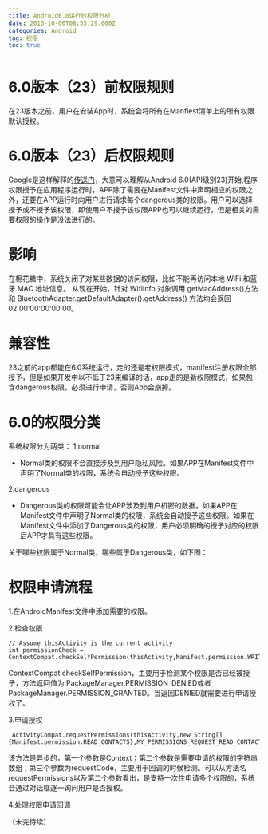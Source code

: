 ```yaml
---
title: Android6.0运行时权限分析
date: 2016-10-06T08:55:29.000Z
categories: Android
tag: 权限
toc: true
---
```


# 6.0版本（23）前权限规则

在23版本之前，用户在安装App时，系统会将所有在Manfiest清单上的所有权限默认授权。

# 6.0版本（23）后权限规则

Google是这样解释的[传送门](http://developer.android.com/intl/zh-cn/training/permissions/requesting.html)，大意可以理解从Android 6.0(API级别23)开始,程序权限授予在应用程序运行时，APP除了需要在Manifest文件中声明相应的权限之外，还要在APP运行时向用户进行请求每个dangerous类的权限。用户可以选择授予或不授予该权限，即使用户不授予该权限APP也可以继续运行，但是相关的需要权限的操作是没法进行的。

<!-- more -->

# 影响

在棉花糖中，系统关闭了对某些数据的访问权限，比如不能再访问本地 WiFi 和蓝牙 MAC 地址信息。 从现在开始，针对 WifiInfo 对象调用 getMacAddress()方法和 BluetoothAdapter.getDefaultAdapter().getAddress() 方法均会返回 02:00:00:00:00:00。

# 兼容性

23之前的app都能在6.0系统运行，走的还是老权限模式，manifest注册权限全部授予，但是如果开发中以不低于23来编译的话，app走的是新权限模式，如果包含dangerous权限，必须进行申请，否则App会崩掉。

# 6.0的权限分类

系统权限分为两类： 1.normal

-   Normal类的权限不会直接涉及到用户隐私风险。如果APP在Manifest文件中声明了Normal类的权限，系统会自动授予这些权限。

2.dangerous

-   Dangerous类的权限可能会让APP涉及到用户机密的数据。如果APP在Manifest文件中声明了Normal类的权限，系统会自动授予这些权限。如果在Manifest文件中添加了Dangerous类的权限，用户必须明确的授予对应的权限后APP才具有这些权限。

关于哪些权限属于Normal类，哪些属于Dangerous类，如下图：

# 权限申请流程

1.在AndroidManifest文件中添加需要的权限。

2.检查权限

    // Assume thisActivity is the current activity
    int permissionCheck = ContextCompat.checkSelfPermission(thisActivity,Manifest.permission.WRITE_CALENDAR);

ContextCompat.checkSelfPermission，主要用于检测某个权限是否已经被授予，方法返回值为 PackageManager.PERMISSION_DENIED或者PackageManager.PERMISSION_GRANTED。当返回DENIED就需要进行申请授权了。

3.申请授权

     ActivityCompat.requestPermissions(thisActivity,new String[]{Manifest.permission.READ_CONTACTS},MY_PERMISSIONS_REQUEST_READ_CONTACTS);

该方法是异步的，第一个参数是Context；第二个参数是需要申请的权限的字符串数组；第三个参数为requestCode，主要用于回调的时候检测。可以从方法名requestPermissions以及第二个参数看出，是支持一次性申请多个权限的，系统会通过对话框逐一询问用户是否授权。

4.处理权限申请回调

（未完待续）
